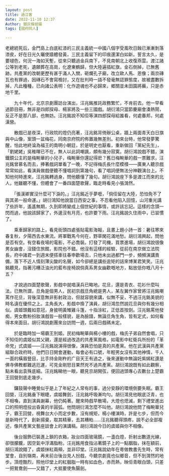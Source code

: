 ```yaml
---
layout: post
title: 過江客
date: 2022-11-10 12:37
Author: 銀灰條紋貓
tags: [國府同人]

--- 
```



老總統死后，金門島上白底紅漆的三民主義統一中國八個字受風吹日蝕已漸漸剝落漆皮，好在日光久曬使牆體發黃，三民主義留下的印痕還潔白如新。誓言太久，是要褪色，何況一海如天塹，從來只聽過金兵南下，不見南朝北上收復燕雲。渡江諸公等到老死，遺願葬在高崗，化遼東鶴歸，但大陸遍插紅旗，金石倒掉，已無舊跡。共產黨的改朝更歷有甚于滿人入關，砸爛孔子廟，改立歐人馬、恩像；兩京磚瓦也有罪過，因磚石不會寫檢討，又在批判時一語不發毫無認罪態度，故被盡數拆掉，凡此種種，已向諸公表明：化作遊魂也不必歸來，鄉關並未田園將蕪，只是赤地千里。

　　九十年代，北京京劇團訪台演出，汪兆銘推託政務繁忙，不肯前去。他一早看過節目冊，無非是四郎探母、楊家將及一些三國戲。胡衍鴻只當節慶廟會湊熱鬧，反正不是那八部，也無妨。汪兆銘說不知佢等演四郎探母給誰看，何處番邦，何處漢營。
  

　　散戲已是夜深，行政院的燈仍亮著，汪兆銘背倚辦公桌，牆上兩面青天白日旗與中山像，案頭一盆梅花，同南京府院的佈置幾無差別。初來台時，他常發夢驚醒，怕此地終淪為福王的南明小朝廷，於是明史也厭看，重新做回「黨紀先生」，「劉姥姥」吳稚暉已不在，無人以此詞嘲諷，頗有幾分寂寞。胡衍鴻說戲不錯，演鐵鏡公主的是梅畹華的小兒子，梅畹華你還記得麽？舊日梅畹華的戲一票難求，汪兆銘曾慕名而去，捧著戲詞單看了一晚，不記得梅氏長什麼模樣——廣東人聽京戲常常如此，看演員做戲便聽不懂唱詞到第幾句，看了唱詞便無法分神觀演台上。不知他何時進來，汪兆銘轉過身，問他聽懂了幾句。胡衍鴻說座下多是渡江而來的北人，他雖聽不懂，但體會了一番四面楚歌聲，臨走時看見小張潸然。

　　「張漢卿實沒什麼可下淚的。」汪兆銘近乎夢囈，「倘佢留在大陸，恐怕免不了與其弟一般命運。」胡衍鴻知他說當日西安之事，不忍看他陷入回憶，山河重光講了些許年，遙遙無期，久到即將變成上個世紀的事情，或許該忘記。這樣的念頭一閃而過，他說該歸家了，外邊沒有月亮，也許要下雨。汪兆銘說久住雨中，已習慣了。

  
　　乘車歸家的路上，看見街頭四處張貼電影海報，且畫上題小詩一首：暑往寒來春复秋，夕陽西去水東流。將軍戰馬今何在，野草閑花滿地愁。胡衍鴻興起，問他是否有空。有空看夜場的電影，不必喬裝。打發了司機，買票進場，胡衍鴻說很像男女幽會，沒錢住旅館，影院也不錯。他沒有這樣的經驗，從前在南京做立法院長，府中諸君一到週末便搭車往春申歡場去，只他未出過都門一步，頻頻演講責備，落下不近人情刻薄尖酸的名聲，如今卻總是講些逾矩的話來博某君笑笑。汪兆銘聽見，指著污糟泛油光的藍布座椅說倘真系男女幽歡嘅地方，點放低你嘅八月十五？
  

　　才說過四面楚歌聲，影戲中就唱漢兵已略地。花旦，還是青衣、花衫什麼叫法，已無所謂，旦角是個男人，民初京戲旦角總是男人，某左翼作家曾將汪兆銘嘲罵作花旦，背後深意無非影射政治，但就容貌來講，似無不妥，不過汪兆銘美貌的時名遠在優伶之上。主角長大，影戲中換了演員，胡衍鴻忽然說花旦與你有幾分相似。虞姬頭戴如意冠，身披明黃雉雞斗篷，十指涂紅，正低首按劍。汪兆銘罵他發痴，男女敷粉扮妝演戲皆一般樣貌，是為臉譜，無論旦角生角，皆有定式，如何看得本來面目。胡衍鴻說劇團來台訪問一週，后兩日戲碼未定。
  

　　於是臨時加一場霸王別姬。民初梅畹華與楊小樓的戲，梅氏子弟自然會唱，只不知佢的虞姬似其父親，還是經過改造的共產黨風格，如電影中紅衛兵所扮的「革命党」式虞姬——汪兆銘說演得很像，演員恐怕是真的共產黨。他在武漢與共產黨組聯合政府時，他們日日開會運動，每會必有口號，年輕男女沒有其他神情，千人一面的橫眉豎目，比手持金剛杵的广目天王有過之，後來運動中無論奼紫嫣紅還是佛寺佛教都難逃厄運，可見金剛怒目果然兇不過共產黨。胡衍鴻說既有如此觀察，點未看出袁殊底細。汪兆銘睇他一眼，聽見京胡開弦，便回過頭專心去數台上楚霸王回營到底走幾步。
  

　　鑼鼓聲中睡覺似乎是上了年紀之人常有的事，過分安靜的環境倒要失眠。霸王回營，汪兆銘垂下眼睫，虞姬舞劍，汪兆銘呼吸漸均勻。胡衍鴻見他眼底泛青，也不相喚，直到演員謝幕，他仍盹著。醒來時戲早散場，大燈也熄滅，剩下禮堂進出口的照明燈投出昏黃的半圓弧。他問胡衍鴻怎麼不叫他。胡衍鴻說他問了梅畹華兒子，霸王回營，視舞台大小而定步數，沒有規矩，楊小樓演時，許是七步，但而今是新時代了，創新揚棄，取其精華，去其糟粕……汪兆銘聽得頭疼，說不必全部複述，像共產黨文藝座談會上的演講稿。胡衍鴻說今日的虞姬與你不相像。
  

　　後台服飾已裝進上鎖的衣箱，妝台四面玻璃鏡，一盞白燈，折射出數道光線，卻很朦朧，因空氣中浮滿脂粉。汪兆銘用食指沾著鏡子上的一點胭脂，抹在額前，胡衍鴻說錯了，虞姬抹紅兩頰，並非印堂。汪兆銘說幼年在粵做教書先生時，常有堂會，自別嶺南，再未前台後台見人扮戲，今聽京劇竟也似鄉音，但不到潸然的地步。頂燈酷烈，照他印堂上的紅胭脂一時有如血色，赤而熱，映佢青眼白頭，只差一把鴛鴦劍——又錯了，大抵要使魚腸劍。

  
